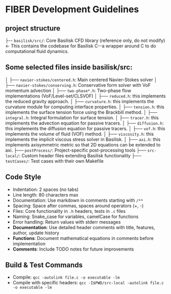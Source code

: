 # FIBER Development Guidelines

## project structure 
├-- `basilisk/src/`: Core Basilisk CFD library (reference only, do not modify) <- This contains the codebase for Basilisk C--a wrapper around C to do computational fluid dynamics. 
## Some selected files inside basilisk/src:
│   ├── `navier-stokes/centered.h`: Main centered Navier-Stokes solver
│   ├── `navier-stokes/conserving.h`: Conservative form solver with VoF momentum advection
│   ├── `two-phase*.h`: Two-phase flow implementations (VoF/Level-set/CLSVOF)
│   ├── `reduced.h`: this implements the reduced gravity approach. 
│   ├── `curvature.h`: this implements the curvature module for computing interface properties.
│   ├── `tension.h`: this implements the surface tension force using the Brackbill method.
│   ├── `integral.h`: Integral formulation for surface tension.
│   ├── `tracer.h`: this implements the advection equation for passive tracers.
│   ├── `diffusion.h`: this implements the diffusion equation for passive tracers.
│   ├── `vof.h`: this implements the volume of fluid (VOF) method.
│   ├── `viscosity.h`: this implements the implicit viscous stress solver in Basilisk.
│   ├── `axi.h`: this implements axisymmetric metric so that 2D equations can be extended to axi. 
├── `postProcess/`: Project-specific post-processing tools
├── `src-local/`: Custom header files extending Basilisk functionality
├── `testCases/`: Test cases with their own Makefile

## Code Style
- Indentation: 2 spaces (no tabs)
- Line length: 80 characters max
- Documentation: Use markdown in comments starting with `/**`
- Spacing: Space after commas, spaces around operators (+, -)
- Files: Core functionality in `.h` headers, tests in `.c` files
- Naming: Snake_case for variables, camelCase for functions
- Error handling: Return values with stderr messages
- **Documentation**: Use detailed header comments with title, features, author, update history
- **Functions**: Document mathematical equations in comments before implementation
- **Comments**: Include TODO notes for future improvements

## Build & Test Commands
- Compile: `qcc -autolink file.c -o executable -lm`
- Compile with specific headers: `qcc -I$PWD/src-local -autolink file.c -o executable -lm`

